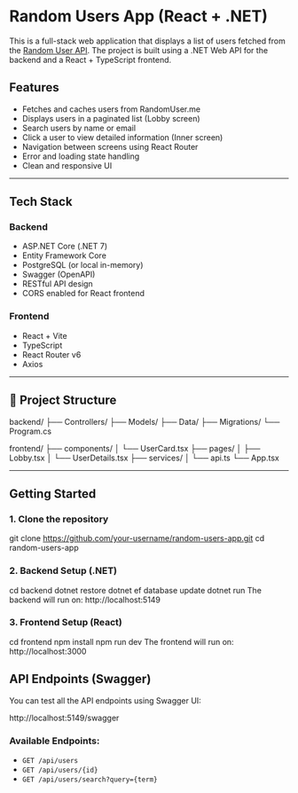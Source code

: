 # Random Users App (React + .NET)

This is a full-stack web application that displays a list of users fetched from the [Random User API](https://randomuser.me/). The project is built using a .NET Web API for the backend and a React + TypeScript frontend.

## Features

- Fetches and caches users from RandomUser.me
- Displays users in a paginated list (Lobby screen)
- Search users by name or email
- Click a user to view detailed information (Inner screen)
- Navigation between screens using React Router
- Error and loading state handling
- Clean and responsive UI

---

## Tech Stack

### Backend

- ASP.NET Core (.NET 7)
- Entity Framework Core
- PostgreSQL (or local in-memory)
- Swagger (OpenAPI)
- RESTful API design
- CORS enabled for React frontend

### Frontend

- React + Vite
- TypeScript
- React Router v6
- Axios

---

## 📁 Project Structure

backend/
├── Controllers/
├── Models/
├── Data/
├── Migrations/
└── Program.cs

frontend/
├── components/
│ └── UserCard.tsx
├── pages/
│ ├── Lobby.tsx
│ └── UserDetails.tsx
├── services/
│ └── api.ts
└── App.tsx

---

## Getting Started

### 1. Clone the repository


git clone https://github.com/your-username/random-users-app.git
cd random-users-app

### 2. Backend Setup (.NET)

cd backend
dotnet restore
dotnet ef database update
dotnet run
The backend will run on: http://localhost:5149

### 3. Frontend Setup (React)

cd frontend
npm install
npm run dev
The frontend will run on: http://localhost:3000


## API Endpoints (Swagger)

You can test all the API endpoints using Swagger UI:

http://localhost:5149/swagger

### Available Endpoints:
- `GET /api/users`
- `GET /api/users/{id}`
- `GET /api/users/search?query={term}`
